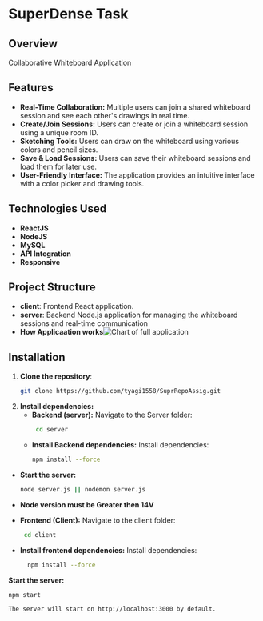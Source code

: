 # SuperDense Task

## Overview

Collaborative Whiteboard Application

## Features

- **Real-Time Collaboration:** Multiple users can join a shared whiteboard session and see each other's drawings in real time.
- **Create/Join Sessions:** Users can create or join a whiteboard session using a unique room ID.
- **Sketching Tools:**  Users can draw on the whiteboard using various colors and pencil sizes.
- **Save & Load Sessions:** Users can save their whiteboard sessions and load them for later use.
- **User-Friendly Interface:** The application provides an intuitive interface with a color picker and drawing tools.
## Technologies Used

- **ReactJS**
- **NodeJS**
- **MySQL**
- **API Integration**
- **Responsive**

## Project Structure

- **client**: Frontend React application.
- **server**: Backend Node.js application for managing the whiteboard sessions and real-time communication
- **How Applicaation works**![Chart of full application](https://github.com/user-attachments/assets/1e9dddb4-33a1-4b21-9352-50d733b0e5c5)

## Installation

1. **Clone the repository**:
   ```bash
   git clone https://github.com/tyagi1558/SuprRepoAssig.git
   

2. **Install dependencies:**
    - **Backend (server):** Navigate to the Server folder:
       ```bash
        cd server
   - **Install Backend dependencies:** Install dependencies:
       ```bash
       npm install --force
  - **Start the server:** 
       ```bash
      node server.js || nodemon server.js 
  - **Node version must be Greater then 14V**

   - **Frontend (Client):** Navigate to the client folder:
    
     ```bash
      cd client
 - **Install frontend dependencies:** Install dependencies:
  
    ```bash
      npm install --force
**Start the server:**

   ```bash
   npm start

The server will start on http://localhost:3000 by default.
